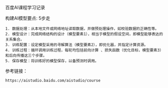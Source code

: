 百度AI课程学习记录

构建AI模型要点: 5步走
    
    1. 数据处理：从本地文件或网络地址读取数据，并做预处理操作，如校验数据的正确性等。
    2. 模型设计：完成网络结构的设计（模型要素1），相当于模型的假设空间，即模型能够表达的关系集合。
    3. 训练配置：设定模型采用的寻解算法（模型要素2），即优化器，并指定计算资源。
    4. 训练过程：循环调用训练过程，每轮均包括前向计算 、损失函数（优化目标，模型要素3）和后向传播这三个步骤。
    5. 保存模型：将训练好的模型保存，以备预测时调用。

参考链接：
    
    https://aistudio.baidu.com/aistudio/course